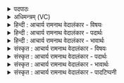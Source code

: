 <details><summary>पदपाठः</summary>

अ꣣य꣢म्। सः। यः। दि꣣वः꣢। प꣡रि꣢꣯। र꣡घुया꣡मा꣢। र꣣घु। या꣡मा꣢꣯। पवि꣡त्रे꣢। आ। सि꣡न्धोः꣢꣯। ऊ꣣र्मा꣢। व्य꣡क्ष꣢꣯रत्। वि꣣। अ꣡क्ष꣢꣯रत्। ९००।
</details>

<details><summary>अधिमन्त्रम् (VC)</summary>

- पवमानः सोमः
- बृहन्मतिराङ्गिरसः
- गायत्री
- षड्जः
</details>

<details><summary>हिन्दी : आचार्य रामनाथ वेदालंकार - विषयः</summary>

अगले मन्त्र में ब्रह्मानन्द-रस का प्रवाह वर्णित है।
</details>

<details><summary>हिन्दी : आचार्य रामनाथ वेदालंकार - पदार्थः</summary>

पदार्थान्वयभाषाः -  (अयम्) यह हमसे अनुभव किया जाता हुआ (सः) वह प्रसिद्ध ब्रह्मानन्दरस है, (यः) जो (रघुयामा) शीघ्र गतिवाला होता हुआ (दिवः परि) आनन्दमय परमेश्वर के पास से (पवित्रे आ) पवित्र हृदय में आकर (सिन्धोः ऊर्मौ) आत्मारूप समुद्र की तरङ्ग में (व्यक्षरत्) क्षरित हो रहा है ॥३॥
</details>

<details><summary>हिन्दी : आचार्य रामनाथ वेदालंकार - भावार्थः</summary>

भावार्थभाषाः -  जैसे सोमौषधि का रस दशापवित्र नामक छन्नी से क्षरित होकर द्रोणकलश में गिरता है,अथवा जैसे चाँदनी का रस पवित्र अन्तरिक्ष से क्षरित होकर समुद्र में गिरता है,वैसे ही परमात्मा के पास से आया हुआ आनन्दरस पवित्र हृदय से क्षरित होकर अन्तरात्मा में आता है ॥३॥
</details>

<details><summary>संस्कृत : आचार्य रामनाथ वेदालंकार - विषयः</summary>

अथ ब्रह्मानन्दरसप्रवाहं वर्णयति।
</details>

<details><summary>संस्कृत : आचार्य रामनाथ वेदालंकार - पदार्थः</summary>

पदार्थान्वयभाषाः -  (अयम्) एषः अस्माभिरनुभूयमानः (सः) प्रसिद्धः ब्रह्मानन्दरसो वर्तते। (यः रघुयामा) शीघ्रगतिः सन् (दिवः परि) आनन्दमयात् परमेश्वरात्।[दिवु धातोरर्थेषु मोदार्थोऽपि परिगणितः।] (पवित्रे आ) पवित्रे हृदये आगम्य (सिन्धोः ऊर्मौ) आत्मसमुद्रस्य तरङ्गे (व्यक्षरत्) परिस्रवति ॥३॥
</details>

<details><summary>संस्कृत : आचार्य रामनाथ वेदालंकार - भावार्थः</summary>

भावार्थभाषाः -  यथा सोमौषधिरसो दशापवित्रात् क्षरित्वा द्रोणकलशे पतति यथा वा चन्द्रिकारसः पवित्रादन्तरिक्षात् क्षरित्वा समुद्रे पतति तथैव परमात्मनः सकाशादागत आनन्दरसः पवित्राद् हृदयात् क्षरित्वाऽन्तरात्मानमागच्छति ॥३॥
</details>

<details><summary>संस्कृत : आचार्य रामनाथ वेदालंकार - पादटिप्पनी</summary>

टिप्पणी:   १. ऋ० ९।३९।४।
</details>